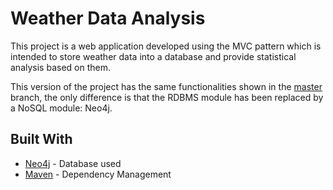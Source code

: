 # Weather Data Analysis
This project is a web application developed using the MVC pattern which is intended to store weather data into a database and provide statistical analysis based on them.

This version of the project has the same functionalities shown in the [master](https://github.com/francescoalongi/weatherdataanalysis_MVC/tree/master) branch, the only difference is that the RDBMS module has been replaced by a NoSQL module: Neo4j.

## Built With

* [Neo4j](https://neo4j.com/) - Database used
* [Maven](https://maven.apache.org/) - Dependency Management
